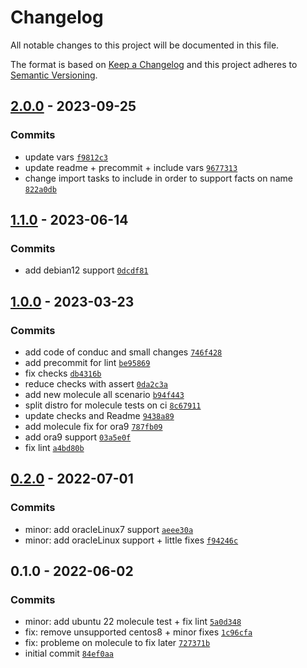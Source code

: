 # Changelog

All notable changes to this project will be documented in this file.

The format is based on [Keep a Changelog](https://keepachangelog.com/en/1.0.0/)
and this project adheres to [Semantic Versioning](https://semver.org/spec/v2.0.0.html).

## [2.0.0](https://github.com/lotusnoir/ansible-system_hostname/compare/1.1.0...2.0.0) - 2023-09-25

### Commits

- update vars [`f9812c3`](https://github.com/lotusnoir/ansible-system_hostname/commit/f9812c3dcf489e981c3eaa247ee0183edbf5961b)
- update readme + precommit + include vars [`9677313`](https://github.com/lotusnoir/ansible-system_hostname/commit/96773130b1ab8c2992116ae96a47516197ae110d)
- change import tasks to include in order to support facts on name [`822a0db`](https://github.com/lotusnoir/ansible-system_hostname/commit/822a0db62d3304e18ac7e570cb2257552f1b2db2)

## [1.1.0](https://github.com/lotusnoir/ansible-system_hostname/compare/1.0.0...1.1.0) - 2023-06-14

### Commits

- add debian12 support [`0dcdf81`](https://github.com/lotusnoir/ansible-system_hostname/commit/0dcdf8115c407bff7de8ab0b0e0562a51e275145)

## [1.0.0](https://github.com/lotusnoir/ansible-system_hostname/compare/0.2.0...1.0.0) - 2023-03-23

### Commits

- add code of conduc and small changes [`746f428`](https://github.com/lotusnoir/ansible-system_hostname/commit/746f428e43537c2bcebdf40cc6e2834752513ca2)
- add precommit for lint [`be95869`](https://github.com/lotusnoir/ansible-system_hostname/commit/be958691e57f62d4d8e1f34003321135d1661605)
- fix checks [`db4316b`](https://github.com/lotusnoir/ansible-system_hostname/commit/db4316b3c3efc3e6c6862596fd7ae8a7b348d67e)
- reduce checks with assert [`0da2c3a`](https://github.com/lotusnoir/ansible-system_hostname/commit/0da2c3ab9565b885c4295204ba1d03c950d1e0f3)
- add new molecule all scenario [`b94f443`](https://github.com/lotusnoir/ansible-system_hostname/commit/b94f4437371eb9e358c9ff9b13fd9e6ee22417ed)
- split distro for molecule tests on ci [`8c67911`](https://github.com/lotusnoir/ansible-system_hostname/commit/8c679112a2d842c49bcde4f6cf78ccab6b501d54)
- update checks and Readme [`9438a89`](https://github.com/lotusnoir/ansible-system_hostname/commit/9438a898b44a89c7d94de3493970bd3a3862cf4a)
- add molecule fix for ora9 [`787fb09`](https://github.com/lotusnoir/ansible-system_hostname/commit/787fb091beac0ea555e0f9a9bf122a207272f3c2)
- add ora9 support [`03a5e0f`](https://github.com/lotusnoir/ansible-system_hostname/commit/03a5e0f0386de80d5df0bec0c7e807f448c2947b)
- fix lint [`a4bd80b`](https://github.com/lotusnoir/ansible-system_hostname/commit/a4bd80b6062639b22cc84bd0d5841df5b6adb947)

## [0.2.0](https://github.com/lotusnoir/ansible-system_hostname/compare/0.1.0...0.2.0) - 2022-07-01

### Commits

- minor: add oracleLinux7 support [`aeee30a`](https://github.com/lotusnoir/ansible-system_hostname/commit/aeee30addf2453442725e4620ca995f0d21cdd45)
- minor: add oracleLinux support + little fixes [`f94246c`](https://github.com/lotusnoir/ansible-system_hostname/commit/f94246cc9ab1c4659f3067a89b0d41bf4d36ac47)

## 0.1.0 - 2022-06-02

### Commits

- minor: add ubuntu 22 molecule test + fix lint [`5a0d348`](https://github.com/lotusnoir/ansible-system_hostname/commit/5a0d348903230e1ad1354c2d04aac867eb1e3aa1)
- fix: remove unsupported centos8 + minor fixes [`1c96cfa`](https://github.com/lotusnoir/ansible-system_hostname/commit/1c96cfa98802c9e2be75c80350aa8c6a377b273b)
- fix: probleme on molecule to fix later [`727371b`](https://github.com/lotusnoir/ansible-system_hostname/commit/727371b462b2aff2d73c43e7c982b94cc48744ee)
- initial commit [`84ef0aa`](https://github.com/lotusnoir/ansible-system_hostname/commit/84ef0aa15573b9d1c96f83b5d4dfb41344bbdad4)
